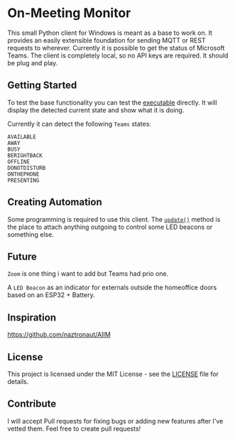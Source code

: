 # On-Meeting Monitor
This small Python client for Windows is meant as a base to work on. 
It provides an easily extensible foundation for sending MQTT or REST requests to wherever.
Currently it is possible to get the status of Microsoft Teams.
The client is completely local, so no API keys are required. It should be plug and play.

## Getting Started
To test the base functionality you can test the [executable](<./dist/OnMeeting Monitor.exe>) directly.
It will display the detected current state and show what it is doing.

Currently it can detect the following `Teams` states:
```
AVAILABLE
AWAY
BUSY
BERIGHTBACK
OFFLINE
DONOTDISTURB
ONTHEPHONE
PRESENTING
```

## Creating Automation
Some programming is required to use this client.
The [`update()`](https://github.com/florianschleuss/on-meeting-monitor/blob/7048b0349d66c11a16f46173a0a4d42034ddf88e/omm.py#L153) method is the place to attach anything outgoing to control some LED beacons or something else.

## Future
`Zoom` is one thing i want to add but Teams had prio one.

A `LED Beacon` as an indicator for externals outside the homeoffice doors based on an ESP32 + Battery.

## Inspiration
https://github.com/naztronaut/AIIM

## License
This project is licensed under the MIT License - see the [LICENSE](LICENSE) file for details.

## Contribute 
I will accept Pull requests for fixing bugs or adding new features after I've vetted them. Feel free to create pull requests!  